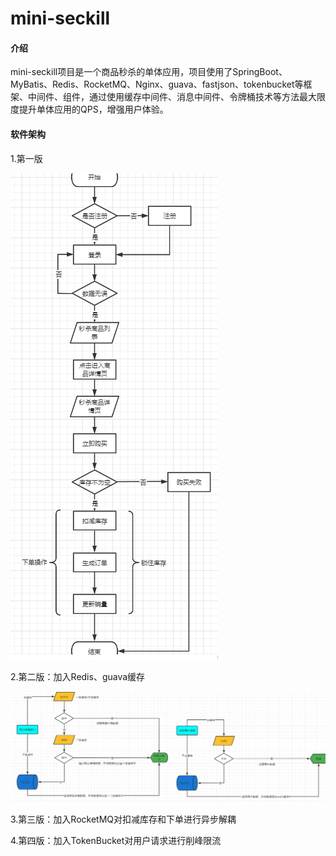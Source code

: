 # mini-seckill

#### 介绍
mini-seckill项目是一个商品秒杀的单体应用，项目使用了SpringBoot、MyBatis、Redis、RocketMQ、Nginx、guava、fastjson、tokenbucket等框架、中间件、组件，通过使用缓存中间件、消息中间件、令牌桶技术等方法最大限度提升单体应用的QPS，增强用户体验。

#### 软件架构

1.第一版

![输入图片说明](image.png)

2.第二版：加入Redis、guava缓存

![输入图片说明](src/image.png)

3.第三版：加入RocketMQ对扣减库存和下单进行异步解耦


4.第四版：加入TokenBucket对用户请求进行削峰限流